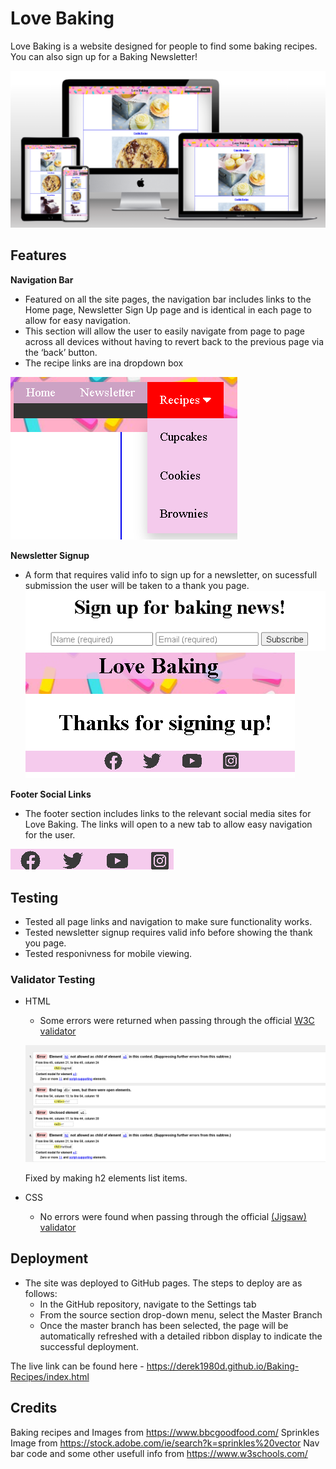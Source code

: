 # Love Baking

Love Baking is a website designed for people to find some baking recipes.
You can also sign up for a Baking Newsletter!

![Responsive Mockup](https://github.com/Derek1980D/Baking-Recipes/blob/main/assets/images/Mockup.png)

## Features 

__Navigation Bar__

  - Featured on all the site pages, the navigation bar includes links to the  Home page, Newsletter Sign Up page and is identical in each page to allow for easy navigation.
  - This section will allow the user to easily navigate from page to page across all devices without having to revert back to the previous page via the ‘back’ button. 
  - The recipe links are ina  dropdown box

  ![Nav Bar](https://github.com/Derek1980D/Baking-Recipes/blob/main/assets/images/navbar.png) 

__Newsletter Signup__ 

  - A form that requires valid info to sign up for a newsletter, on sucessfull submission the user will be taken to a thank you page.
   ![Newsletter Signup](https://github.com/Derek1980D/Baking-Recipes/blob/main/assets/images/news.png) 
   ![Thanks](https://github.com/Derek1980D/Baking-Recipes/blob/main/assets/images/thanks.png) 

__Footer Social Links__ 

  - The footer section includes links to the relevant social media sites for Love Baking. The links will open to a new tab to allow easy navigation for the user.

  ![Social links](https://github.com/Derek1980D/Baking-Recipes/blob/main/assets/images/social_links.png) 

## Testing

  - Tested all page links and navigation to make sure functionality works.
  - Tested newsletter signup requires valid info before showing the thank you page.
  - Tested responivness for mobile viewing.

 ### Validator Testing 

- HTML

  - Some errors were returned when passing through the official [W3C validator](https://validator.w3.org/nu/?doc=https%3A%2F%2Fderek1980d.github.io%2FBaking-Recipes%2Findex.html)

   ![Validation errors](https://github.com/Derek1980D/Baking-Recipes/blob/main/assets/images/recipe_errors.png) 

  Fixed by making h2 elements list items. 

- CSS

  - No errors were found when passing through the official [(Jigsaw) validator](https://jigsaw.w3.org/css-validator/validator?uri=https%3A%2F%2Fvalidator.w3.org%2Fnu%2F%3Fdoc%3Dhttps%253A%252F%252Fcode-institute-org.github.io%252Flove-running-2.0%252Findex.html&profile=css3svg&usermedium=all&warning=1&vextwarning=&lang=en#css)


## Deployment


- The site was deployed to GitHub pages. The steps to deploy are as follows: 
  - In the GitHub repository, navigate to the Settings tab 
  - From the source section drop-down menu, select the Master Branch
  - Once the master branch has been selected, the page will be automatically refreshed with a detailed ribbon display to indicate the successful deployment. 

The live link can be found here - https://derek1980d.github.io/Baking-Recipes/index.html

## Credits 

Baking recipes and Images from https://www.bbcgoodfood.com/
Sprinkles Image from https://stock.adobe.com/ie/search?k=sprinkles%20vector
Nav bar code and some other usefull info from https://www.w3schools.com/